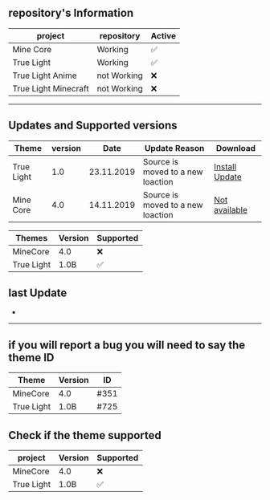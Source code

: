 ## repository's Information

|  project    | repository | Active             |
| ----------- | ------- | ------------------ |
| Mine Core    |   Working      | :white_check_mark: |
| True Light  |    Working     | :white_check_mark: |
| True Light Anime |    not Working     | :x: |
| True Light Minecraft |    not Working     | :x: |

---
## Updates and Supported versions
| Theme |  version  |  Date   | Update Reason|  Download |
| ----------- | ------- | ------- | ------- | ---------- |
| True Light | 1.0 | 23.11.2019 | Source is moved to a new loaction |[Install Update](https://mega.nz/#!nGYjTKiT!zvGzEp1q8WfHQAVnCFdiG6Sbi6zIaoL6be28zHuJqeM) |
| Mine Core | 4.0 | 14.11.2019 | Source is moved to a new loaction |[Not available]() |

|  Themes    | Version | Supported          |
| ----------- | ------- | ------------------ |
| MineCore    |  4.0    | :x:                |
| True Light  |  1.0B   | :white_check_mark: |

## last Update
-  

---
## if you will report a bug you will need to say the theme ID 
|    Theme    | Version   | ID   |
| ----------- | ------- | ---------- |
| MineCore    |  4.0    |   #351     |
| True Light  |  1.0B   |   #725     |

## Check if the theme supported 

|  project    | Version | Supported          |
| ----------- | ------- | ------------------ |
| MineCore    |  4.0    | :x:                |
| True Light  |  1.0B   | :white_check_mark: |
